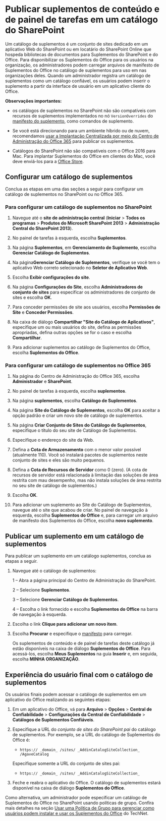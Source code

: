 # <a name="publish-task-pane-and-content-add-ins-to-a-sharepoint-catalog"></a>Publicar suplementos de conteúdo e de painel de tarefas em um catálogo do SharePoint

Um catálogo de suplementos é um conjunto de sites dedicado em um aplicativo Web do SharePoint ou em locatário do SharePoint Online que hospeda bibliotecas de documentos para Suplementos do SharePoint e do Office. Para disponibilizar os Suplementos do Office para os usuários na organização, os administradores podem carregar arquivos de manifesto de Suplementos do Office no catálogo de suplementos para uso em nas organizações deles. Quando um administrador registra um catálogo de suplementos como um catálogo confiável, os usuários podem inserir o suplemento a partir da interface de usuário em um aplicativo cliente do Office.

**Observações importantes:** 

- os catálogos de suplementos no SharePoint não são compatíveis com recursos de suplementos implementados no nó `VersionOverrides` do [manifesto do suplemento](../overview/add-in-manifests.md), como comandos de suplemento.

- Se você está direcionando para um ambiente híbrido ou de nuvem, recomendamos [usar a Implantação Centralizada por meio do Centro de Administração do Office 365](publish/centralized-deployment.md) para publicar os suplementos.

- Catálogos do SharePoint não são compatíveis com o Office 2016 para Mac. Para implantar Suplementos do Office em clientes do Mac, você deve enviá-los para a [Office Store](http://msdn.microsoft.com/library/ff075782-1303-4517-91cc-b3d730e9b9ae%28Office.15%29.aspx).   

## <a name="set-up-an-add-in-catalog"></a>Configurar um catálogo de suplementos

Conclua as etapas em uma das seções a seguir para configurar um catálogo de suplementos no SharePoint ou no Office 365.

### <a name="to-set-up-an-add-in-catalog-on-sharepoint"></a>Para configurar um catálogo de suplementos no SharePoint

1. Navegue até o **site de administração central** (**Iniciar** > **Todos os programas** > **Produtos do Microsoft SharePoint 2013** > **Administração Central do SharePoint 2013**).
    
2. No painel de tarefas à esquerda, escolha **Suplementos**.
    
3. Na página **Suplementos**, em **Gerenciamento de Suplemento**, escolha  **Gerenciar Catálogo de Suplementos**.
    
4. Na página**Gerenciar Catálogo de Suplementos**, verifique se você tem o aplicativo Web correto selecionado no **Seletor de Aplicativo Web**.
    
5. Escolha **Exibir configurações do site**.
    
6. Na página **Configurações do Site**, escolha **Administradores de conjunto de sites** para especificar os administradores de conjunto de sites e escolha **OK**.
    
7. Para conceder permissões de site aos usuários, escolha **Permissões de Site** e **Conceder Permissões**.
    
8. Na caixa de diálogo **Compartilhar "Site do Catálogo de Aplicativos"**, especifique um ou mais usuários do site, defina as permissões apropriadas, defina outras opções se for o caso e escolha **Compartilhar**.
    
9. Para adicionar suplementos ao catálogo de Suplementos do Office, escolha **Suplementos do Office**.

### <a name="to-set-up-an-add-in-catalog-on-office-365"></a>Para configurar um catálogo de suplementos no Office 365

1. Na página do Centro de Administração do Office 365, escolha **Administrador** e **SharePoint**.
    
2. No painel de tarefas à esquerda, escolha **suplementos**.
    
3. Na página **suplementos**, escolha **Catálogo de Suplementos**.
    
4. Na página **Site do Catálogo de Suplementos**, escolha **OK** para aceitar a opção padrão e criar um novo site de catálogo de suplementos.
    
5. Na página **Criar Conjunto de Sites do Catálogo de Suplementos**, especifique o título do seu site de Catálogo de Suplementos.
    
6. Especifique o endereço do site da Web.
    
7. Defina a **Cota de Armazenamento** com o menor valor possível (atualmente 110). Você só instalará pacotes de suplementos neste conjunto de sites e eles são muito pequenos.
    
8. Defina a **Cota de Recursos de Servidor** como 0 (zero). (A cota de recursos de servidor está relacionada à limitação das soluções de área restrita com mau desempenho, mas não instala soluções de área restrita no seu site de catálogo de suplementos.)
    
9. Escolha **OK**.
    
10. Para adicionar um suplemento ao Site do Catálogo de Suplementos, navegue até o site que acabou de criar. No painel de navegação à esquerda, escolha **Suplementos do Office** e, para carregar um arquivo de manifesto dos Suplementos do Office, escolha **novo suplemento**.

## <a name="publish-an-add-in-to-an-add-in-catalog"></a>Publicar um suplemento em um catálogo de suplementos

Para publicar um suplemento em um catálogo suplementos, conclua as etapas a seguir.

1. Navegue até o catálogo de suplementos:

    1 – Abra a página principal do Centro de Administração do SharePoint.
    
    2 – Selecione **Suplementos**.
    
    3 – Selecione **Gerenciar Catálogo de Suplementos**.
    
    4 – Escolha o link fornecido e escolha **Suplementos do Office** na barra de navegação à esquerda.
    
2. Escolha o link **Clique para adicionar um novo item**.
    
3. Escolha **Procurar** e especifique o [manifesto](../../docs/overview/add-in-manifests.md) para carregar.
    
    Os suplementos de conteúdo e de painel de tarefas deste catálogo já estão disponíveis na caixa de diálogo **Suplementos do Office**. Para acessá-los, escolha **Meus Suplementos** na guia **Inserir** e, em seguida, escolha **MINHA ORGANIZAÇÃO**.

## <a name="end-user-experience-with-the-add-in-catalog"></a>Experiência do usuário final com o catálogo de suplementos

Os usuários finais podem acessar o catálogo de suplementos em um aplicativo do Office realizando as seguintes etapas:

1. Em um aplicativo do Office, vá para **Arquivo** > **Opções** > **Central de Confiabilidade** > **Configurações da Central de Confiabilidade** > **Catálogos de Suplementos Confiáveis**.
    
2. Especifique a URL do _conjunto de sites do SharePoint pai_ do catálogo de suplementos. Por exemplo, se a URL do catálogo de Suplementos do Office é:
    
    - `https:// _domain_ /sites/ _AddinCatalogSiteCollection_ /AgaveCatalog`
    
    Especifique somente a URL do conjunto de sites pai:
    
    - `https:// _domain_ /sites/ _AddinCatalogSiteCollection_`
    
3. Feche e reabra o aplicativo do Office. O catálogo de suplementos estará disponível na caixa de diálogo **Suplementos do Office**.

Como alternativa, um administrador pode especificar um catálogo de Suplementos do Office no SharePoint usando políticas de grupo. Confira mais detalhes na seção [Usar uma Política de Grupo para gerenciar como usuários podem instalar e usar os Suplementos do Office](https://technet.microsoft.com/pt-BR/library/jj219429.aspx#BKMK_GP) do TechNet.

